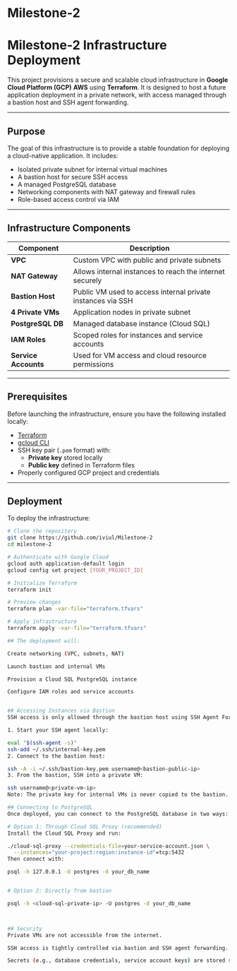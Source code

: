# Milestone-2

# Milestone-2 Infrastructure Deployment

This project provisions a secure and scalable cloud infrastructure in **Google Cloud Platform (GCP)** **AWS** using **Terraform**. It is designed to host a future application deployment in a private network, with access managed through a bastion host and SSH agent forwarding.

---

## Purpose

The goal of this infrastructure is to provide a stable foundation for deploying a cloud-native application. It includes:

- Isolated private subnet for internal virtual machines
- A bastion host for secure SSH access
- A managed PostgreSQL database
- Networking components with NAT gateway and firewall rules
- Role-based access control via IAM

---

## Infrastructure Components

| Component          | Description |
|--------------------|-------------|
| **VPC**            | Custom VPC with public and private subnets |
| **NAT Gateway**    | Allows internal instances to reach the internet securely |
| **Bastion Host**   | Public VM used to access internal private instances via SSH |
| **4 Private VMs**  | Application nodes in private subnet |
| **PostgreSQL DB**  | Managed database instance (Cloud SQL) |
| **IAM Roles**      | Scoped roles for instances and service accounts |
| **Service Accounts** | Used for VM access and cloud resource permissions |

---

## Prerequisites

Before launching the infrastructure, ensure you have the following installed locally:

- [Terraform](https://developer.hashicorp.com/terraform/install)
- [gcloud CLI](https://cloud.google.com/sdk/docs/install)
- SSH key pair (`.pem` format) with:
  - **Private key** stored locally
  - **Public key** defined in Terraform files
- Properly configured GCP project and credentials

---

## Deployment

To deploy the infrastructure:

```bash
# Clone the repository
git clone https://github.com/iviul/Milestone-2
cd milestone-2

# Authenticate with Google Cloud
gcloud auth application-default login
gcloud config set project [YOUR_PROJECT_ID]

# Initialize Terraform
terraform init

# Preview changes
terraform plan -var-file="terraform.tfvars"

# Apply infrastructure
terraform apply -var-file="terraform.tfvars"

## The deployment will:

Create networking (VPC, subnets, NAT)

Launch bastion and internal VMs

Provision a Cloud SQL PostgreSQL instance

Configure IAM roles and service accounts


## Accessing Instances via Bastion
SSH access is only allowed through the bastion host using SSH Agent Forwarding.

1. Start your SSH agent locally:

eval "$(ssh-agent -s)"
ssh-add ~/.ssh/internal-key.pem
2. Connect to the bastion host:

ssh -A -i ~/.ssh/bastion-key.pem username@<bastion-public-ip>
3. From the bastion, SSH into a private VM:

ssh username@<private-vm-ip>
Note: The private key for internal VMs is never copied to the bastion.

## Connecting to PostgreSQL
Once deployed, you can connect to the PostgreSQL database in two ways:

# Option 1: Through Cloud SQL Proxy (recommended)
Install the Cloud SQL Proxy and run:

./cloud-sql-proxy --credentials-file=your-service-account.json \
  --instances="your-project:region:instance-id"=tcp:5432
Then connect with:

psql -h 127.0.0.1 -U postgres -d your_db_name


# Option 2: Directly from bastion 

psql -h <cloud-sql-private-ip> -U postgres -d your_db_name



## Security
Private VMs are not accessible from the internet.

SSH access is tightly controlled via bastion and SSH agent forwarding.

Secrets (e.g., database credentials, service account keys) are stored securely and passed via Terraform variables.
